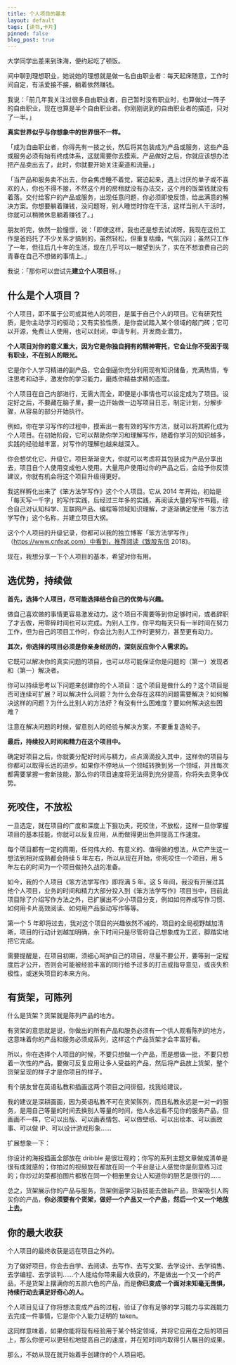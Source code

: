 ```yaml
---
title: 个人项目的基本
layout: default
tags: [读书,卡片]
pinned: false
blog_post: true
---
```


大学同学出差来到珠海，便约起吃了顿饭。

间中聊到理想职业，她说她的理想就是做一名自由职业者：每天起床随意，工作时间自定，有活爱接不接，躺着依然赚钱。

我说：「前几年我关注过很多自由职业者，自己暂时没有职业时，也算做过一阵子的自由职业，现在也算是半个自由职业者。你刚刚说到的自由职业者的描述，只对了一半。」

**真实世界似乎与你想象中的世界很不一样。**

「成为自由职业者，你得先有一技之长，然后将其包装成为产品或服务，这些产品或服务必须有始有终成体系，这就需要你去摸索。产品做好之后，你就应该想办法把产品卖出去了，此时，你就要开始关注渠道和流量。」

「当产品和服务卖不出去，你会焦虑睡不着觉，窘迫起来，遇上讨厌的单子或不喜欢的人，你也不得不接，不然这个月的房租就没有办法交，这个月的饭菜钱就没有着落。交付给客户的产品或服务，出现任意问题，你必须即使反馈，给出满意的解决方案。你想要躺着赚钱，没问题呀，别人睡觉时你在干活，这样当别人干活时，你就可以稍微休息躺着赚钱了。」

朋友听完，依然一脸憧憬，说：「即使这样，我也还是想去试试呀，我现在这份工作是爸妈托了不少关系才搞到的，虽然轻松，但重复枯燥，气氛沉闷；虽然只工作了一年，但往后几十年的生活，现在几乎可以一眼望到头了，实在不想浪费自己的青春在自己不想做的事情上。」

我说：「那你可以尝试先**建立个人项目**呀。」

## 什么是个人项目？

个人项目，即不属于公司或其他人的项目，是属于自己个人的项目。它有研究性质，是你主动学习的驱动；又有实验性质，是你尝试踏入某个领域的敲门砖；它可以开源，免费让人使用，也可以封闭，申请专利，开发商业潜力。

**个人项目对你的意义重大，因为它是你独自拥有的精神寄托，它会让你不受困于现有职业，不在别人的眼光。**

它是你个人学习精进的副产品，它会倒逼你充分利用现有知识储备，充满热情，专注思考和动手，激发你的学习能力，磨炼你精益求精的态度。

个人项目在自己内部进行，无需大而全，即便是小事情也可以设定成为了项目。设定好之后，不要藏在脑子里，要一边开始做一边写项目日志，制定计划，分解步骤，从容易的部分开始执行。

例如，你在学习写作的过程中，摸索出一套有效的写作方法，就可以将其孵化成为个人项目。在初始阶段，它可以帮助你学习和理解写作，随着你学习的知识越多，实践的经验越丰富，对写作的理解也越来越深入。

你会想优化它、升级它。项目渐渐变大，你就可以考虑将其包装成为产品分享出去，项目自个人使用变成他人使用。大量用户使用过你的产品之后，会给予你反馈建议，你就有机会将这个项目升级得更好。

我这样孵化出来了《笨方法学写作》这个个人项目。它从 2014 年开始，初始是「每天写一千字」的写作实践，后经过三年多的实践，再阅读大量的写作书籍，综合自己对认知科学、互联网产品、编程等领域知识理解，才逐渐确定使用「笨方法学写作」这个名称，并建立项目大纲。

这个个人项目的升级记录，你都可以我的独立博客「笨方法学写作」（https://www.cnfeat.com）中看到，推荐阅读《致股东信 2018》。

现在，我想分享一下个人项目的基本，希望对你有用。

## 选优势，持续做

**首先，选择个人项目，尽可能选择结合自己的优势与兴趣。**

做自己喜欢做的事情更容易激发动力。这个项目不需要等到你足够时间，或者辞职了才去做，用零碎时间也可以完成。为别人工作，你平均每天只有一半时间在努力工作，但为自己的项目工作时，你会比为别人工作时更努力，甚至更有动力。

**其次，你选择的项目必须是你亲身经历的，深刻反应你个人需求的。**

它既可以解决你的真实问题的项目，也可以尽可能保证你是问题的（第一）发现者和（第一）解决者。

你可以持续思考以下问题来创建你的个人项目：这个项目是做什么的？这个项目是否可连续可扩展？可以解决什么问题？为什么会存在这样的问题需要解决？如何解决这样的问题？为什么比别人的方法好？有没有什么困难度？要如何解决这些困难？

注意在解决问题的时候，留意别人的经验与解决方案，不要重复造轮子。

**最后，持续投入时间和精力在这个项目中。**

确定好项目之后，你就要分配好时间与精力，点点滴滴投入其中，这样你的项目与你都可以取得长远的进步。如果你不停地从一个领域转换到另一个领域，并且每次都需要掌握一套新技能，那么你的项目速度将无法得到充分提高，你将失去竞争优势。

## 死咬住，不放松

一旦选定，就在项目的广度和深度上下狠功夫，死咬住，不放松，这样一旦你掌握项目的基本技能，你就可以反复应用，从而做得更出色并提高工作速度。 

每个项目都有一定的周期，任何伟大的、有意义的、值得做的想法，从它产生这一想法到相对成熟都会持续 5 年左右，所以从现在开始，你死咬住一个项目，用 5 年左右的时间为一个项目做持久战的准备。

如今，我的个人项目《笨方法学写作》即将满 5 年。这 5 年间，我没有开展过其他个人项目，业务的时间和精力大部分投入到《笨方法学写作》项目当中，目前此项目除了介绍写作方法之外，已扩展出不少小项目分支，例如如何养成写作习惯、如何用卡片高效阅读、如何用产品驱动写作等等。

第一个 5 年即将过去，我对这个项目的兴趣依然不减的，项目的全局视野越加清晰，项目的行动计划越加明确，余下时间只是尽管将自己想象成为工匠，脚踏实地把它完成。

需要提醒是，在项目初期，须细心呵护自己的项目，尽量不要公开，要等到一定程度后才公开，否则会可能被经验丰富的同行给予过多的打击或指导意见，或丧失积极性，或迷失项目的本来方向。

## 有货架，可陈列

什么是货架？货架就是陈列产品的地方。

有货架的意思就是说，你做出的所有产品和服务必须有一个供人观看陈列的地方，这意味着你的产品和服务必须成系列，这样这个产品货架才会丰富好看。

所以，你在选择个人项目的时候，不要只想做一个产品，而是想做一批，不要只想着一次性的产品，要做可反复应用让多人受益的产品，然后将产品放上货架，整个货架呈现的样子才是你项目的样子。

有个朋友曾在英语私教和插画这两个项目之间徘徊，找我给建议。

我的建议是深耕画画，因为英语私教不可在货架陈列，而且私教永远是一对一的服务，是用自己等量的时间去换别人等量的时间，他人永远看不见你的服务产品，但画画不一样，它可以出版、可以画表情包、可以做壁纸、可以出绘本、可以画故事、可以做 IP、可以设计游戏形象……

扩展想象一下：

你设计的海报插画全部放在 dribble 是很壮观的；你写的系列主题文章做成清单是很有成就感的；你拍过的视频放在都放在同一个平台是让人感觉你是刻意练习过的；你炒过的菜都拍图片都放在同一个相册里会让人知道你的厨艺是很行的……

总之，货架展示你的产品与服务，货架倒逼学习新技能去做新产品，货架吸引人购买你的产品，**你必须要有个货架，做好一个产品又一个产品，然后一个又一个地放上去。**

## 你的最大收获

个人项目的最终收获是远在项目之外的。

为了做好项目，你会去自学、去阅读、去写作、去写文案、去学设计、去学销售、去学编程、去学谈判……个人能给你带来最大收获的，不是做出一个又一个的产品，不是货架上摆满你的五颜六色的产品，而是**你已变成一个面对未知毫无畏惧，持续行动去满足好奇心的人。**

个人项目见证了你将想法变成产品的过程，验证了你有足够的学习能力与实践能力去完成一件事情，它是你个人能力证明的 taken。

这同样意味着，如果你能将现有经验用于某个特定领域，并将它应用在之后的项目上，那么你便可以更轻松地提高自己的速度，并在短时间内取得引人瞩目的成果。 

那么，不妨从现在就开始着手创建你的个人项目吧。

